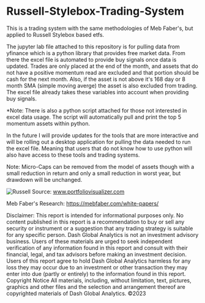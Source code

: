 # Russell-Stylebox-Trading-System
This is a trading system with the same methodologies of Meb Faber's, but applied to Russell Stylebox based etfs. 

The jupyter lab file attached to this repository is for pulling data from yfinance which is a python library that provides free market data. From there the excel file is automated to provide buy signals once data is updated. Trades are only placed at the end of the month, and assets that do not have a positive momentum read are excluded and that portion should be cash for the next month. Also, if the asset is not above it's 168 day or 8 month SMA (simple moving averge) the asset is also excluded from trading. The excel file already takes these variables into account when providing buy signals. 

*Note:
There is also a python script attached for those not interested in excel data usage. The script will automatically pull and print the top 5 momentum assets within python. 

In the future I will provide updates for the tools that are more interactive and will be rolling out a desktop application for pulling the data needed to run the excel file. Meaning that users that do not know how to use python will also have access to these tools and trading systems. 

Note:
Micro-Caps can be removed from the model of assets though with a small reduction in return and only a small reduction in worst year, but drawdown will be unchanged. 

![Russell](https://github.com/monicacw21/Russell-Stylebox-Trading-System/assets/101022450/a6db99fa-d446-4cb0-84c8-df04456dc7c3)
Source: www.portfoliovisualizer.com

Meb Faber's Research: https://mebfaber.com/white-papers/

Disclaimer:
This report is intended for informational purposes only. No content published in this report is a recommendation to buy or sell any security or instrument or a suggestion that any trading strategy is suitable for any specific person. Dash Global Analytics is not an investment advisory business. Users of these materials are urged to seek independent verification of any information found in this report and consult with their financial, legal, and tax advisors before making an investment decision. Users of this report agree to hold Dash Global Analytics harmless for any loss they may occur due to an investment or other transaction they may enter into due (partly or entirely) to the information found in this report. 
Copyright Notice All materials, including, without limitation, text, pictures, graphics and other files and the selection and arrangement thereof are copyrighted materials of Dash Global Analytics. ©2023
